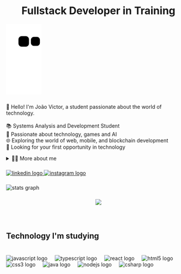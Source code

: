 <h1 align="center">Fullstack Developer in Training</h1>

![snake gif](https://github.com/DevJVMartins/DevJVMartins/blob/output/github-contribution-grid-snake.svg)
###




###

<p align="left">👋 Hello! I'm João Victor, a student passionate about the world of technology.<br><br>📚 Systems Analysis and Development Student<br>🚀 Passionate about technology, games and AI  <br>🌐 Exploring the world of web, mobile, and blockchain development<br>🎯 Looking for your first opportunity in technology</p>

<details>
  <summary>👨‍💻 More about me</summary>

  - 💬I'm a budding Full Stack Developer, focusing on Java, JavaScript, HTML, CSS, and SQL. I'm currently studying Systems Analysis and Development, having completed additional courses at EBAC, and am seeking my first professional opportunity in technology.

I'm passionate about solving problems with code, learning new technologies, and contributing to projects that positively impact people. In my repository, you'll find practical projects, studies, and challenges that showcase my development as a developer.

  - ⚡ I like reading, whether it's a good book, manga, or comic, as well as watching movies and playing games!
</details>

###

<div align="left">
  <a href="https://www.linkedin.com/in/joaovbmartins" target="_blank">
    <img src="https://raw.githubusercontent.com/maurodesouza/profile-readme-generator/master/src/assets/icons/social/linkedin/default.svg" width="52" height="40" alt="linkedin logo"  />
  </a>
  <a href="www.instagram.com/jvmartins1895" target="_blank">
    <img src="https://raw.githubusercontent.com/maurodesouza/profile-readme-generator/master/src/assets/icons/social/instagram/default.svg" width="52" height="40" alt="instagram logo"  />
  </a>
</div>

###

<div align="left">
  <img src="https://github-readme-stats.vercel.app/api?username=DevJVMartins&hide_title=false&hide_rank=false&show_icons=true&include_all_commits=true&count_private=true&disable_animations=true&theme=radical&locale=en&hide_border=false&order=1" height="150" alt="stats graph"  />
</div>

###

<div align="center">
  <img height="200" src="https://media1.tenor.com/m/asJFBWDay04AAAAd/anime-aesthetic.gif"  />
</div>

###

<br clear="both">

<h2 align="left">Technology I'm studying</h2>

###

<br clear="both">

<div align="left">
  <img src="https://cdn.jsdelivr.net/gh/devicons/devicon/icons/javascript/javascript-plain.svg" height="40" alt="javascript logo"  />
  <img width="12" />
  <img src="https://cdn.jsdelivr.net/gh/devicons/devicon/icons/typescript/typescript-original.svg" height="40" alt="typescript logo"  />
  <img width="12" />
  <img src="https://cdn.jsdelivr.net/gh/devicons/devicon/icons/react/react-original-wordmark.svg" height="40" alt="react logo"  />
  <img width="12" />
  <img src="https://cdn.jsdelivr.net/gh/devicons/devicon/icons/html5/html5-plain.svg" height="40" alt="html5 logo"  />
  <img width="12" />
  <img src="https://cdn.jsdelivr.net/gh/devicons/devicon/icons/css3/css3-original.svg" height="40" alt="css3 logo"  />
  <img width="12" />
  <img src="https://cdn.jsdelivr.net/gh/devicons/devicon/icons/java/java-original.svg" height="40" alt="java logo"  />
  <img width="12" />
  <img src="https://cdn.jsdelivr.net/gh/devicons/devicon/icons/nodejs/nodejs-original-wordmark.svg" height="40" alt="nodejs logo"  />
  <img width="12" />
  <img src="https://cdn.jsdelivr.net/gh/devicons/devicon/icons/csharp/csharp-plain.svg" height="40" alt="csharp logo"  />
</div>

###
